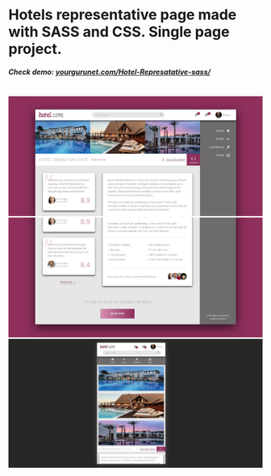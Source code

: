 <h1>Hotels representative page made with SASS and CSS. Single page project.</h1>
<h5>Check demo: <span> <a href="https://yourgurunet.github.io/Represantative-page-css-grid/" target="_blank">yourgurunet.com/Hotel-Represatative-sass/</a> </span> </h5>
<br/>
<img src="images/image-1.JPG" width="1080">
<img src="images/image-2.JPG" width="1080">
<img src="images/image-3.JPG" width="1080">
